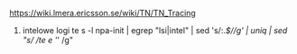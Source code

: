 https://wiki.lmera.ericsson.se/wiki/TN/TN_Tracing
1. intelowe logi     te s -l npa-init | egrep "lsi|intel" | sed 's/:.*$//g' | uniq | sed "s/ /te e '*' /g"